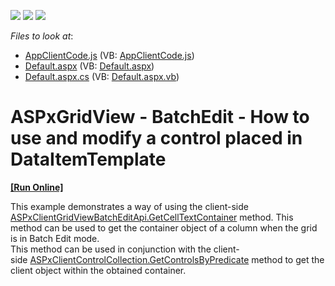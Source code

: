 <!-- default badges list -->
![](https://img.shields.io/endpoint?url=https://codecentral.devexpress.com/api/v1/VersionRange/128533050/17.1.3%2B)
[![](https://img.shields.io/badge/Open_in_DevExpress_Support_Center-FF7200?style=flat-square&logo=DevExpress&logoColor=white)](https://supportcenter.devexpress.com/ticket/details/T506160)
[![](https://img.shields.io/badge/📖_How_to_use_DevExpress_Examples-e9f6fc?style=flat-square)](https://docs.devexpress.com/GeneralInformation/403183)
<!-- default badges end -->
<!-- default file list -->
*Files to look at*:

* [AppClientCode.js](./CS/AppClientCode.js) (VB: [AppClientCode.js](./VB/AppClientCode.js))
* [Default.aspx](./CS/Default.aspx) (VB: [Default.aspx](./VB/Default.aspx))
* [Default.aspx.cs](./CS/Default.aspx.cs) (VB: [Default.aspx.vb](./VB/Default.aspx.vb))
<!-- default file list end -->
# ASPxGridView - BatchEdit - How to use and modify a control placed in DataItemTemplate
<!-- run online -->
**[[Run Online]](https://codecentral.devexpress.com/t506160/)**
<!-- run online end -->


This example demonstrates a way of using the client-side <a href="https://documentation.devexpress.com/#AspNet/DevExpressWebScriptsASPxClientGridViewBatchEditApi_GetCellTextContainertopic">ASPxClientGridViewBatchEditApi.GetCellTextContainer</a> method. This method can be used to get the container object of a column when the grid is in Batch Edit mode. <br>This method can be used in conjunction with the client-side <a href="https://documentation.devexpress.com/#AspNet/DevExpressWebScriptsASPxClientControlCollection_GetControlsByPredicatetopic">ASPxClientControlCollection.GetControlsByPredicate</a> method to get the client object within the obtained container.

<br/>


